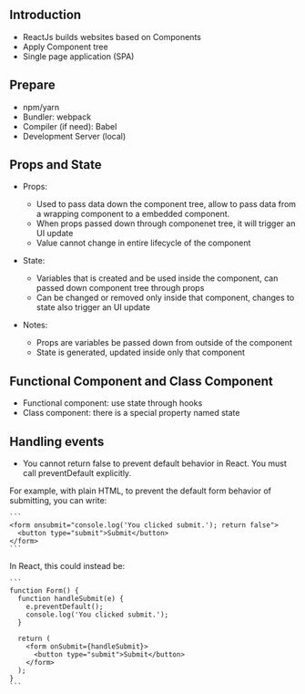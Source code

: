 ## Introduction
  * ReactJs builds websites based on Components
  * Apply Component tree
  * Single page application (SPA)

## Prepare
  * npm/yarn
  * Bundler: webpack
  * Compiler (if need): Babel
  * Development Server (local)

## Props and State
  * Props: 
      - Used to pass data down the component tree, allow to pass data from a wrapping component to a embedded component.
      - When props passed down through componenet tree, it will trigger an UI update
      - Value cannot change in entire lifecycle of the component

  * State:
      - Variables that is created and be used inside the component, can passed down component tree through props
      - Can be changed or removed only inside that component, changes to state also trigger an UI update

  * Notes: 
      - Props are variables be passed down from outside of the component 
      - State is generated, updated inside only that component 

## Functional Component and Class Component
  * Functional component: use state through hooks
  * Class component: there is a special property named state

## Handling events
  * You cannot return false to prevent default behavior in React. You must call preventDefault explicitly.

  For example, with plain HTML, to prevent the default form behavior of submitting, you can write:

    ```
    <form onsubmit="console.log('You clicked submit.'); return false">
      <button type="submit">Submit</button>
    </form>
    ```

  In React, this could instead be:

    ```
    function Form() {
      function handleSubmit(e) {
        e.preventDefault();
        console.log('You clicked submit.');
      }

      return (
        <form onSubmit={handleSubmit}>
          <button type="submit">Submit</button>
        </form>
      );
    }
    ```
